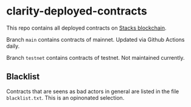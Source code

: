 # clarity-deployed-contracts
This repo contains all deployed contracts on [Stacks blockchain](https://stacks.org).

Branch `main` contains contracts of mainnet. Updated via Github Actions daily.

Branch `testnet` contains contracts of testnet. Not maintained currently.

## Blacklist
Contracts that are seens as bad actors in general are listed in the file `blacklist.txt`. This is an opinonated selection.
